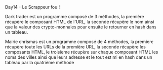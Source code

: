 Day14 - Le Scrappeur fou !

Dark trader est un programme composé de 3 méthodes, la première récupère le composant HTML de l'URL, la seconde récupère le nom ainsi que la valeur des crypto-monnaies pour ensuite le retourner en hash dans un tableau.

Mairie chrismas est un programme composé de 4 méthodes, la premiere récupère toute les URLs de la première URL, la seconde récupère les composants HTML, le troisième récupère sur chaque composant HTML les noms des villes ainsi que leurs adresse et le tout est mi en hash dans un tableau par la quatrième méthode 